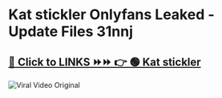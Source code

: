 
 # Kat stickler Onlyfans Leaked - Update Files 31nnj

## <h2><a href="https://clipsfans.com/Kat_stickler&ref=git">🔗 Click to LINKS ⏩⏩ 👉 🟢 Kat stickler </a></h2>

<a href="https://clipsfans.com/Kat_stickler&ref=git" rel="nofollow" data-target="animated-image.originalLink"><img src="https://i.ibb.co.com/xMMVF88/686577567.gif" alt="Viral Video Original" style="max-width: 100%; display: inline-block;" data-target="animated-image.originalImage"></a>

